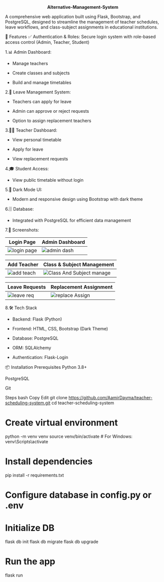  <p align="center"><b>Alternative-Management-System</b></p>
A comprehensive web application built using Flask, Bootstrap, and PostgreSQL, designed to streamline the management of teacher schedules, leave workflows, and class-subject assignments in educational institutions.

🚀 Features
✅ Authentication & Roles: Secure login system with role-based access control (Admin, Teacher, Student)

1.📊 Admin Dashboard:

  - Manage teachers
                    
  - Create classes and subjects
                    
  - Build and manage timetables

2.📝 Leave Management System:

  - Teachers can apply for leave
                    
  - Admin can approve or reject requests
                    
  - Option to assign replacement teachers

3.👨‍🏫 Teacher Dashboard:

  - View personal timetable
                    
  - Apply for leave
                    
  - View replacement requests
                    

4.🎓 Student Access: 
                    
   - View public timetable without login


5.🌙 Dark Mode UI: 

   - Modern and responsive design using Bootstrap with dark theme


6.🗄️ Database: 

   - Integrated with PostgreSQL for efficient data management

7.📸 Screenshots:

| Login Page                           | Admin Dashboard                                     |
| ------------------------------------ | --------------------------------------------------- |
| ![login page](https://github.com/user-attachments/assets/0788d851-a3f0-40fb-902a-fe16badb192d) | ![admin dash](https://github.com/user-attachments/assets/a7eb993b-5f9f-4816-91e6-e70e212199cd) |
 
| Add Teacher                                 | Class & Subject Management                         |
| ------------------------------------------- | -------------------------------------------------- |
| ![add teach](https://github.com/user-attachments/assets/ecbbf72a-8ac8-4bc9-bee6-9c82a1a857ac)| ![Class And Subject manage](https://github.com/user-attachments/assets/a5440824-3c60-4ad3-a181-b3bdd2107ffd)|

| Leave Requests                                  | Replacement Assignment                                |
| ----------------------------------------------- | ----------------------------------------------------- |
| ![leave req](https://github.com/user-attachments/assets/5b1798da-3142-4f36-aff4-9e6ef8749375)| ![replace Assign](https://github.com/user-attachments/assets/67e0d521-b3cf-4fc9-b497-d127c3b860a3)|


8.🛠️ Tech Stack

 - Backend: Flask (Python)

 - Frontend: HTML, CSS, Bootstrap (Dark Theme)

 - Database: PostgreSQL

 - ORM: SQLAlchemy

 - Authentication: Flask-Login

📦 Installation
Prerequisites
Python 3.8+

PostgreSQL

Git

Steps
bash
Copy
Edit
git clone https://github.com/AamirDayma/teacher-scheduling-system.git
cd teacher-scheduling-system

# Create virtual environment
python -m venv venv
source venv/bin/activate  # For Windows: venv\Scripts\activate

# Install dependencies
pip install -r requirements.txt

# Configure database in config.py or .env

# Initialize DB
flask db init
flask db migrate
flask db upgrade

# Run the app
flask run
